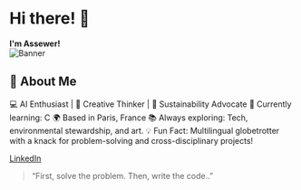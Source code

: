 # Hi there! 👋  
**I'm Assewer!**  
![Banner](https://i.imgur.com/qaCmREc.jpeg)

## 🚀 About Me
 💻 AI Enthusiast | 🎨 Creative Thinker | 🌱 Sustainability Advocate
🧠 Currently learning: C 
🌍 Based in Paris, France
📚 Always exploring: Tech, environmental stewardship, and art.
💡 Fun Fact: Multilingual globetrotter with a knack for
   problem-solving and cross-disciplinary projects!

  [LinkedIn](https://www.linkedin.com/in/assewer-abichou/)

> “First, solve the problem. Then, write the code..”
